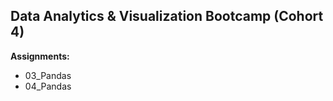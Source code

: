 Data Analytics & Visualization Bootcamp (Cohort 4)
-
<strong>Assignments:</strong>
<ul>
<li>03_Pandas</li>
<li>04_Pandas</li>
</ul>
